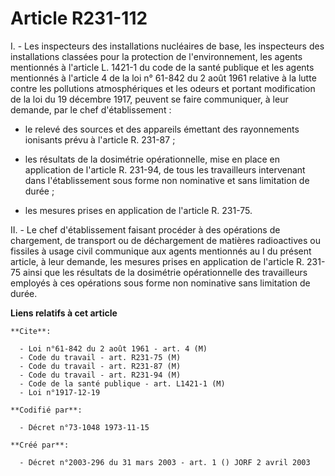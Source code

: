 # Article R231-112

I. - Les inspecteurs des installations nucléaires de base, les inspecteurs des installations classées pour la protection de
l'environnement, les agents mentionnés à l'article L. 1421-1 du code de la santé publique et les agents mentionnés à
l'article 4 de la loi n° 61-842 du 2 août 1961 relative à la lutte contre les pollutions atmosphériques et les odeurs et
portant modification de la loi du 19 décembre 1917, peuvent se faire communiquer, à leur demande, par le chef
d'établissement :

- le relevé des sources et des appareils émettant des rayonnements ionisants prévu à l'article R. 231-87 ;

- les résultats de la dosimétrie opérationnelle, mise en place en application de l'article R. 231-94, de tous les
travailleurs intervenant dans l'établissement sous forme non nominative et sans limitation de durée ;

- les mesures prises en application de l'article R. 231-75.

II. - Le chef d'établissement faisant procéder à des opérations de chargement, de transport ou de déchargement de matières
radioactives ou fissiles à usage civil communique aux agents mentionnés au I du présent article, à leur demande, les mesures
prises en application de l'article R. 231-75 ainsi que les résultats de la dosimétrie opérationnelle des travailleurs
employés à ces opérations sous forme non nominative sans limitation de durée.

**Liens relatifs à cet article**

	**Cite**:

	  - Loi n°61-842 du 2 août 1961 - art. 4 (M)
	  - Code du travail - art. R231-75 (M)
	  - Code du travail - art. R231-87 (M)
	  - Code du travail - art. R231-94 (M)
	  - Code de la santé publique - art. L1421-1 (M)
	  - Loi n°1917-12-19

	**Codifié par**:

	  - Décret n°73-1048 1973-11-15

	**Créé par**:

	  - Décret n°2003-296 du 31 mars 2003 - art. 1 () JORF 2 avril 2003
